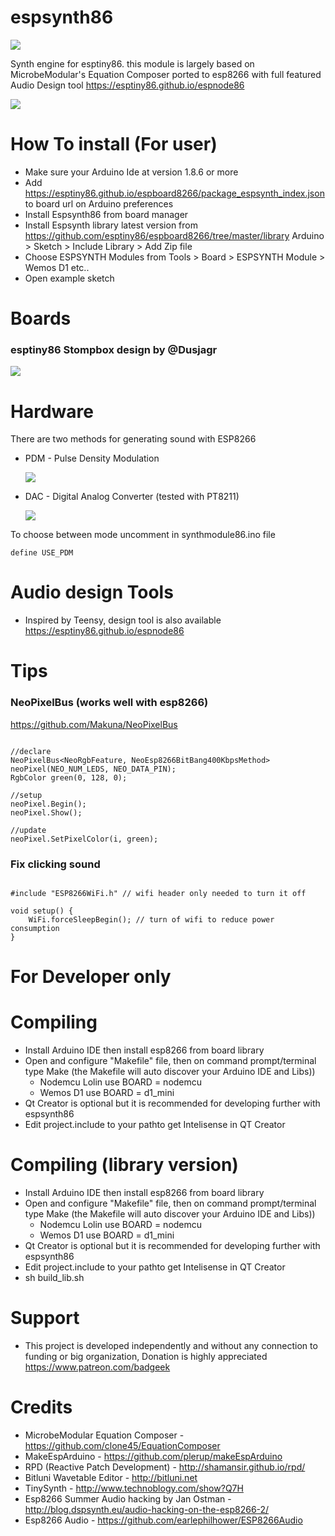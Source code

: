 # espsynth86

![](https://i.imgur.com/vtGG80q.png)

Synth engine for esptiny86. this module is largely based on MicrobeModular's Equation Composer ported to esp8266 with full featured Audio Design tool https://esptiny86.github.io/espnode86

![](https://i.imgur.com/olUcqB0.png)

# How To install (For user)

* Make sure your Arduino Ide at version 1.8.6 or more
* Add https://esptiny86.github.io/espboard8266/package_espsynth_index.json to board url on Arduino preferences
* Install Espsynth86 from board manager
* Install Espsynth library latest version from https://github.com/esptiny86/espboard8266/tree/master/library Arduino > Sketch > Include Library > Add Zip file
* Choose ESPSYNTH Modules from Tools > Board > ESPSYNTH Module > Wemos D1 etc..
* Open example sketch

# Boards

### esptiny86 Stompbox design by @Dusjagr

![](https://i.imgur.com/BZcPQyX.png)

# Hardware

There are two methods for generating sound with ESP8266

* PDM - Pulse Density Modulation

  ![](https://janostman.files.wordpress.com/2017/07/pdm-lpf.jpg?w=525)

* DAC - Digital Analog Converter (tested with PT8211)

  ![](https://i.imgur.com/83EcOqN.png)

To choose between mode uncomment in synthmodule86.ino file

```
define USE_PDM
```

# Audio design Tools

* Inspired by Teensy, design tool is also available https://esptiny86.github.io/espnode86

# Tips

### NeoPixelBus (works well with esp8266)

https://github.com/Makuna/NeoPixelBus

```

//declare
NeoPixelBus<NeoRgbFeature, NeoEsp8266BitBang400KbpsMethod> neoPixel(NEO_NUM_LEDS, NEO_DATA_PIN);
RgbColor green(0, 128, 0);

//setup
neoPixel.Begin();
neoPixel.Show();

//update
neoPixel.SetPixelColor(i, green);

```

### Fix clicking sound

```

#include "ESP8266WiFi.h" // wifi header only needed to turn it off

void setup() {
    WiFi.forceSleepBegin(); // turn of wifi to reduce power consumption
}

```

# For Developer only

# Compiling

* Install Arduino IDE then install esp8266 from board library
* Open and configure "Makefile" file, then on command prompt/terminal type Make (the Makefile will auto discover your Arduino IDE and Libs))
    - Nodemcu Lolin use BOARD = nodemcu
    - Wemos D1 use BOARD = d1_mini
* Qt Creator is optional but it is recommended for developing further with espsynth86
* Edit project.include to your pathto get Intelisense in QT Creator

# Compiling (library version)

* Install Arduino IDE then install esp8266 from board library
* Open and configure "Makefile" file, then on command prompt/terminal type Make (the Makefile will auto discover your Arduino IDE and Libs))
    - Nodemcu Lolin use BOARD = nodemcu
    - Wemos D1 use BOARD = d1_mini
* Qt Creator is optional but it is recommended for developing further with espsynth86
* Edit project.include to your pathto get Intelisense in QT Creator
* sh build_lib.sh

# Support

* This project is developed independently and without any connection to funding or big organization, Donation is highly appreciated https://www.patreon.com/badgeek

# Credits

* MicrobeModular Equation Composer - https://github.com/clone45/EquationComposer
* MakeEspArduino - https://github.com/plerup/makeEspArduino
* RPD (Reactive Patch Development) - http://shamansir.github.io/rpd/
* Bitluni Wavetable Editor - http://bitluni.net
* TinySynth - http://www.technoblogy.com/show?Q7H
* Esp8266 Summer Audio hacking by Jan Ostman - http://blog.dspsynth.eu/audio-hacking-on-the-esp8266-2/
* Esp8266 Audio - https://github.com/earlephilhower/ESP8266Audio
